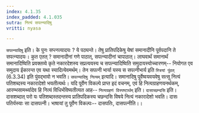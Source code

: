 ```yaml
---
index: 4.1.35
index_padded: 4.1.035
sutra: नित्यं सपत्न्यादिषु
vritti: nyasa

---
```

`सपत्न्यादिषु` इति। के पुनः सप्त्नत्यादयः ? ये पठ्यन्ते। तेषु प्रातिपदिकेषु येषां समानादीनि पूर्वपदानि ते सपत्न्यादयः। कुत एतत् ? समानादीनां गणे पाठात्, सपत्न्यादीनां चापाठात्। लाघवार्थं समानार्थं समानादिष्विति प्रवक्तव्ये कृते नकारदेशस्य सप्रत्ययस्य च सपत्न्यादिष्विति समुदायस्योच्चारणम्-- नियोगत एव समुदाय ईकारन्त एव यथा स्यादित्येवमर्थम्। तेन सपत्नी भार्या यस्य स सपत्नीभार्य इति `स्त्रियां पुंवत्` (6.3.34) इति पुंवद्भावो न भवति। `सपत्न्यादिषु नित्यम्` इत्यादि। समानादिषु पूर्वेष्वयवयवेषु सत्सु नित्यं पतिशब्दस्य नकारादेशो भयतीत्यर्थः। यदि पूर्वेण विकल्पे प्राप्त इदं वचनम्, एवं हि नित्यग्राहणयनर्थकम्, आरम्भसामर्थ्यादेव हि नित्यं विधिर्भविष्यतीत्यत आह-- `नित्यग्रहणं विस्पष्टार्थम्` इति।
`दासाच्छन्दसि` इति। दासशब्दात् परो यः पतिशब्दस्तदन्तस्य प्रातिपदिकस्य चछन्दसि विषये नित्यं नकारादेशो भवति। दासः पतिर्यस्याः सा दासपत्नी। भाषायां तु पूर्वेण विकल्पः-- दासपतिः, दासपत्नीति।।